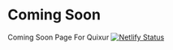 # Coming Soon
Coming Soon Page For Quixur
[![Netlify Status](https://api.netlify.com/api/v1/badges/db54df58-7cfe-4c3d-875c-56aac2eab772/deploy-status)](https://app.netlify.com/sites/quixur/deploys)
